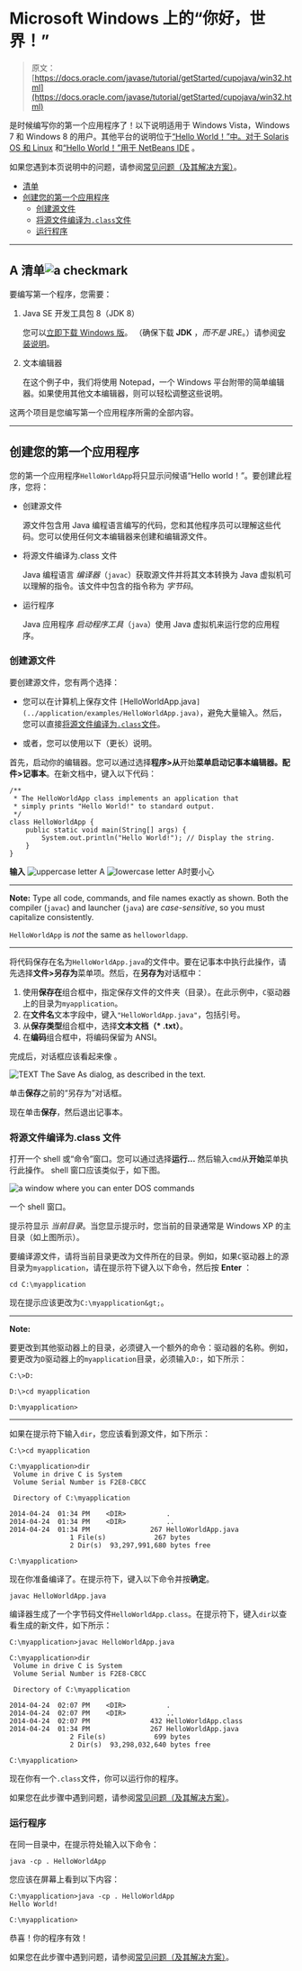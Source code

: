 # Microsoft Windows 上的“你好，世界！”

> 原文： [https://docs.oracle.com/javase/tutorial/getStarted/cupojava/win32.html](https://docs.oracle.com/javase/tutorial/getStarted/cupojava/win32.html)

是时候编写你的第一个应用程序了！以下说明适用于 Windows Vista，Windows 7 和 Windows 8 的用户。其他平台的说明位于[“Hello World！”中。对于 Solaris OS 和 Linux](unix.html) 和[“Hello World！”用于 NetBeans IDE](netbeans.html) 。

如果您遇到本页说明中的问题，请参阅[常见问题（及其解决方案）](../problems/index.html)。

*   [清单](#win32-1)
*   [创建您的第一个应用程序](#win32-2)
    *   [创建源文件](#win32-2a)
    *   [将源文件编译为`.class`文件](#win32-2b)
    *   [运行程序](#win32-2c)

* * *

## A 清单![a checkmark](img/ae285209df9792caff36016a53cd305f.jpg)

要编写第一个程序，您需要：

1.  Java SE 开发工具包 8（JDK 8）

    您可以[立即下载 Windows 版](http://www.oracle.com/technetwork/java/javase/downloads/index.html)。 （确保下载 **JDK** ，_而不是_ JRE。）请参阅[安装说明](https://docs.oracle.com/javase/8/docs/technotes/guides/install/install_overview.html)。

2.  文本编辑器

    在这个例子中，我们将使用 Notepad，一个 Windows 平台附带的简单编辑器。如果使用其他文本编辑器，则可以轻松调整这些说明。

这两个项目是您编写第一个应用程序所需的全部内容。

* * *

## 创建您的第一个应用程序

您的第一个应用程序`HelloWorldApp`将只显示问候语“Hello world！”。要创建此程序，您将：

*   创建源文件

    源文件包含用 Java 编程语言编写的代码，您和其他程序员可以理解这些代码。您可以使用任何文本编辑器来创建和编辑源文件。

*   将源文件编译为.class 文件

    Java 编程语言 _编译器_（`javac`）获取源文件并将其文本转换为 Java 虚拟机可以理解的指令。该文件中包含的指令称为 _字节码_。

*   运行程序

    Java 应用程序 _启动程序工具_（`java`）使用 Java 虚拟机来运行您的应用程序。

### 创建源文件

要创建源文件，您有两个选择：

*   您可以在计算机上保存文件 `[`HelloWorldApp.java`](../application/examples/HelloWorldApp.java)`，避免大量输入。然后，您可以直接[将源文件编译为`.class`文件](#win32-2b)。

*   或者，您可以使用以下（更长）说明。

首先，启动你的编辑器。您可以通过选择**程序&gt;从**开始**菜单启动记事本编辑器。配件&gt;记事本**。在新文档中，键入以下代码：

```
/**
 * The HelloWorldApp class implements an application that
 * simply prints "Hello World!" to standard output.
 */
class HelloWorldApp {
    public static void main(String[] args) {
        System.out.println("Hello World!"); // Display the string.
    }
}

```

**输入** ![uppercase letter A](img/fe2a9efa9303e3a11008a371960c6958.jpg) ![lowercase letter A](img/35dfe1acb05615f4c50f882eefb02a10.jpg)时要小心

* * *

**Note:** Type all code, commands, and file names exactly as shown. Both the compiler (`javac`) and launcher (`java`) are _case-sensitive_, so you must capitalize consistently.

`HelloWorldApp` is _not_ the same as `helloworldapp`.

* * *

将代码保存在名为`HelloWorldApp.java`的文件中。要在记事本中执行此操作，请先选择**文件&gt;另存为**菜单项。然后，在**另存为**对话框中：

1.  使用**保存在**组合框中，指定保存文件的文件夹（目录）。在此示例中，`C`驱动器上的目录为`myapplication`。
2.  在**文件名**文本字段中，键入`"HelloWorldApp.java"`，包括引号。
3.  从**保存类型**组合框中，选择**文本文档（* .txt）**。
4.  在**编码**组合框中，将编码保留为 ANSI。

完成后，对话框应该看起来像  。

![TEXT The Save As dialog, as described in the text.](img/e79c5a4475f456d8614ab24453240431.jpg)

单击**保存**之前的“另存为”对话框。



现在单击**保存**，然后退出记事本。

### 将源文件编译为.class 文件

打开一个 shell 或“命令”窗口。您可以通过选择**运行...** 然后输入`cmd`从**开始**菜单执行此操作。 shell 窗口应该类似于，如下图。

![a window where you can enter DOS commands](img/a2a910bef609d5233a19cd0a54d361ef.jpg)

一个 shell 窗口。



提示符显示 _当前目录_。当您显示提示时，您当前的目录通常是 Windows XP 的主目录（如上图所示）。

要编译源文件，请将当前目录更改为文件所在的目录。例如，如果`C`驱动器上的源目录为`myapplication`，请在提示符下键入以下命令，然后按 **Enter** ：

```
cd C:\myapplication

```

现在提示应该更改为`C:\myapplication&gt;`。

* * *

**Note:** 

要更改到其他驱动器上的目录，必须键入一个额外的命令：驱动器的名称。例如，要更改为`D`驱动器上的`myapplication`目录，必须输入`D:`，如下所示：

```
C:\>D:

D:\>cd myapplication

D:\myapplication>
```

* * *

如果在提示符下输入`dir`，您应该看到源文件，如下所示：

```
C:\>cd myapplication

C:\myapplication>dir
 Volume in drive C is System
 Volume Serial Number is F2E8-C8CC

 Directory of C:\myapplication

2014-04-24  01:34 PM    <DIR>          .
2014-04-24  01:34 PM    <DIR>          ..
2014-04-24  01:34 PM               267 HelloWorldApp.java
               1 File(s)            267 bytes
               2 Dir(s)  93,297,991,680 bytes free

C:\myapplication>
```

现在你准备编译了。在提示符下，键入以下命令并按**确定**。

```
javac HelloWorldApp.java

```

编译器生成了一个字节码文件`HelloWorldApp.class`。在提示符下，键入`dir`以查看生成的新文件，如下所示：

```
C:\myapplication>javac HelloWorldApp.java

C:\myapplication>dir
 Volume in drive C is System
 Volume Serial Number is F2E8-C8CC

 Directory of C:\myapplication

2014-04-24  02:07 PM    <DIR>          .
2014-04-24  02:07 PM    <DIR>          ..
2014-04-24  02:07 PM               432 HelloWorldApp.class
2014-04-24  01:34 PM               267 HelloWorldApp.java
               2 File(s)            699 bytes
               2 Dir(s)  93,298,032,640 bytes free

C:\myapplication>
```

现在你有一个`.class`文件，你可以运行你的程序。

如果您在此步骤中遇到问题，请参阅[常见问题（及其解决方案）](../problems/index.html)。

### 运行程序

在同一目录中，在提示符处输入以下命令：

```
java -cp . HelloWorldApp

```

您应该在屏幕上看到以下内容：

```
C:\myapplication>java -cp . HelloWorldApp
Hello World!

C:\myapplication>
```

恭喜！你的程序有效！

如果您在此步骤中遇到问题，请参阅[常见问题（及其解决方案）](../problems/index.html)。